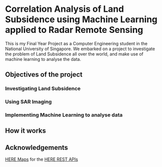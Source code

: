 # Correlation Analysis of Land Subsidence using Machine Learning applied to Radar Remote Sensing

This is my Final Year Project as a Computer Engineering student in the National University of Singapore. 
We embarked on a project to investigate the problem of Land Subsidence all over the world, and make use of machine learning to analyse the data.

## Objectives of the project

### Investigating Land Subsidence
### Using SAR Imaging
### Implementing Machine Learning to analyse data

## How it works

## Acknowledgements

[HERE Maps](https://www.here.com/) for the [HERE REST APIs](https://developer.here.com/develop/rest-apis)
